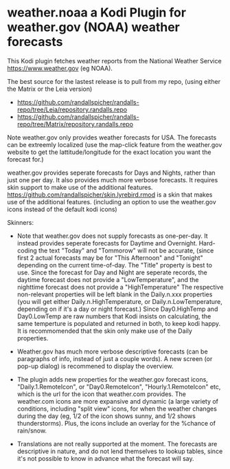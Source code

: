 # weather.noaa a Kodi Plugin for weather.gov (NOAA) weather forecasts


This Kodi plugin fetches weather reports from the National Weather Service https://www.weather.gov (eg NOAA). 

The best source for the lastest release is to pull from my repo, (using either the Matrix or the Leia version)

* https://github.com/randallspicher/randalls-repo/tree/Leia/repository.randalls.repo
* https://github.com/randallspicher/randalls-repo/tree/Matrix/repository.randalls.repo


Note weather.gov only provides weather forecasts for USA.  The forecasts can be extreemly localized (use the map-click feature from the weather.gov website to get the lattitude/longitude for the exact location you want the forecast for.)

weather.gov provides seperate forecasts for Days and Nights, rather than just one per day. It also provides much more verbose forecasts.  It requires skin support to make use of the additional features.
https://github.com/randallspicher/skin.lyrebird.rmod is a skin that makes use of the additional features.  (including an option to use the weather.gov icons instead of the default kodi icons)


Skinners:

* Note that weather.gov does not supply forecasts as one-per-day.  It instead provides seperate forecasts for Daytime and Overnight.  Hard-coding the text "Today" and "Tommorow" will not be accurate, (since first 2 actual forecasts may be for "This Afternoon" and "Tonight" depending on the current time-of-day.  The "Title" property is best to use.  Since the forecast for Day and Night are seperate records, the daytime forecast does not provide a "LowTemperature", and the nighttime forecast does not provide a "HighTemperature"  The respective non-relevant properties will be left blank in the Daily.n.xxx properties (you will get either Daily.n.HighTemperature, or Daily.n.LowTemperature, depending on if it's a day or night forecast.)  Since Day0.HighTemp and Day0.LowTemp are raw numbers that Kodi insists on calculating, the same temperture is populated and returned in both, to keep kodi happy.  It is recommomended that the skin only make use of the Daily properties.

* Weather.gov has much more verbose descriptive forecasts (can be paragraphs of info, instead of just a couple words).  A new screen (or pop-up dialog) is recommened to display the overview.

* The plugin adds new properties for the weather.gov forecast icons, "Daily.1.RemoteIcon", or "Day0.RemoteIcon", "Hourly.1.RemoteIcon" etc, which is the url for the icon that weather.com provides.  The weather.com icons are more expansive and dynamic (a large variety of conditions, including "split view" icons, for when the weather changes during the day (eg, 1/2 of the icon shows sunny, and 1/2 shows thunderstorms).  Plus, the icons include an overlay for the %chance of rain/snow. 

* Translations are not really supported at the moment.  The forecasts are descriptive in nature, and do not lend themselves to lookup tables, since it's not possible to know in advance what the forecast will say.  


